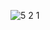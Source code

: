 ![5 2 1](https://cloud.githubusercontent.com/assets/16977501/14364337/01d7862c-fd26-11e5-98da-2829c0b6e19c.PNG)
